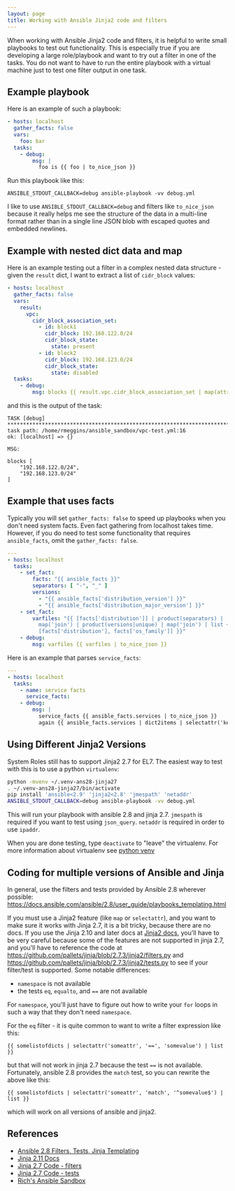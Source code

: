 ```yaml
---
layout: page
title: Working with Ansible Jinja2 code and filters
---
```

When working with Ansible Jinja2 code and filters, it is helpful to write small
playbooks to test out functionality.  This is especially true if you are
developing a large role/playbook and want to try out a filter in one of the
tasks.  You do not want to have to run the entire playbook with a virtual
machine just to test one filter output in one task.

## Example playbook
Here is an example of such a playbook:
<!-- {% raw %} -->
```yaml
- hosts: localhost
  gather_facts: false
  vars:
    foo: bar
  tasks:
    - debug:
        msg: |
          foo is {{ foo | to_nice_json }}
```
<!-- {% endraw %} -->

Run this playbook like this:

```
ANSIBLE_STDOUT_CALLBACK=debug ansible-playbook -vv debug.yml
```

I like to use `ANSIBLE_STDOUT_CALLBACK=debug` and filters like `to_nice_json`
because it really helps me see the structure of the data in a multi-line format
rather than in a single line JSON blob with escaped quotes and embedded
newlines.

## Example with nested dict data and map

Here is an example testing out a filter in a complex nested data structure -
given the `result` dict, I want to extract a list of `cidr_block` values:

<!-- {% raw %} -->
```yaml
- hosts: localhost
  gather_facts: false
  vars:
    result:
      vpc:
        cidr_block_association_set:
          - id: block1
            cidr_block: 192.168.122.0/24
            cidr_block_state:
              state: present
          - id: block2
            cidr_block: 192.168.123.0/24
            cidr_block_state:
              state: disabled
  tasks:
    - debug:
        msg: blocks {{ result.vpc.cidr_block_association_set | map(attribute="cidr_block") | list | to_nice_json }}
```
<!-- {% endraw %} -->

and this is the output of the task:

<!-- {% raw %} -->
```
TASK [debug] *******************************************************************************
task path: /home/rmeggins/ansible_sandbox/vpc-test.yml:16
ok: [localhost] => {}

MSG:

blocks [
    "192.168.122.0/24",
    "192.168.123.0/24"
]
```
<!-- {% endraw %} -->

## Example that uses facts

Typically you will set `gather_facts: false` to speed up playbooks when you
don't need system facts.  Even fact gathering from localhost takes time.
However, if you do need to test some functionality that requires
`ansible_facts`, omit the `gather_facts: false`.  

<!-- {% raw %} -->
```yaml
---
- hosts: localhost
  tasks:
    - set_fact:
        facts: "{{ ansible_facts }}"
        separators: [ "-", "_" ]
        versions: 
          - "{{ ansible_facts['distribution_version'] }}"
          - "{{ ansible_facts['distribution_major_version'] }}"
    - set_fact:
        varfiles: "{{ [facts['distribution']] | product(separators) |
          map('join') | product(versions|unique) | map('join') | list +
          [facts['distribution'], facts['os_family']] }}"
    - debug:
        msg: varfiles {{ varfiles | to_nice_json }}
```
<!-- {% endraw %} -->

Here is an example that parses `service_facts`:

<!-- {% raw %} -->
```yaml
---
- hosts: localhost
  tasks:
    - name: service facts
      service_facts:
    - debug:
        msg: |
          service_facts {{ ansible_facts.services | to_nice_json }}
          again {{ ansible_facts.services | dict2items | selectattr('key', 'match', '^systemd-cryptsetup@') | map(attribute='value') | map(attribute='name') | list }}
```
<!-- {% endraw %} -->

## Using Different Jinja2 Versions

System Roles still has to support Jinja2 2.7 for EL7.  The easiest way to test
with this is to use a python `virtualenv`:

```bash
python -mvenv ~/.venv-ans28-jinja27
. ~/.venv-ans28-jinja27/bin/activate
pip install 'ansible<2.9' 'jinja2<2.8' 'jmespath' 'netaddr'
ANSIBLE_STDOUT_CALLBACK=debug ansible-playbook -vv debug.yml
```
This will run your playbook with ansible 2.8 and jinja 2.7.  `jmespath` is
required if you want to test using `json_query`.  `netaddr` is required in order
to use `ipaddr`.

When you are done testing, type `deactivate` to "leave" the virtualenv.  For
more information about virtualenv see [python
venv](https://packaging.python.org/guides/installing-using-pip-and-virtual-environments/#creating-a-virtual-environment)

## Coding for multiple versions of Ansible and Jinja

In general, use the filters and tests provided by Ansible 2.8 wherever possible:
https://docs.ansible.com/ansible/2.8/user_guide/playbooks_templating.html

If you must use a Jinja2 feature (like `map` or `selectattr`), and you want to
make sure it works with Jinja 2.7, it is a bit tricky, because there are no
docs.  If you use the Jinja 2.10 and later docs at [Jinja2
docs](https://jinja.palletsprojects.com/en/2.11.x/templates/), you'll have to be
very careful because some of the features are not supported in jinja 2.7, and
you'll have to reference the code at
https://github.com/pallets/jinja/blob/2.7.3/jinja2/filters.py and https://github.com/pallets/jinja/blob/2.7.3/jinja2/tests.py to see if your
filter/test is supported.  Some notable differences:

* `namespace` is not available
* the tests `eq`, `equalto`, and `==` are not available

For `namespace`, you'll just have to figure out how to write your `for` loops in
such a way that they don't need `namespace`.

For the `eq` filter - it is quite common to want to write a filter expression
like this:

<!-- {% raw %} -->
```
{{ somelistofdicts | selectattr('someattr', '==', 'somevalue') | list }}
```
<!-- {% endraw %} -->

but that will not work in jinja 2.7 because the test `==` is not available.
Fortunately, ansible 2.8 provides the `match` test, so you can rewrite the above
like this:

<!-- {% raw %} -->
```
{{ somelistofdicts | selectattr('someattr', 'match', '^somevalue$') | list }}
```
<!-- {% endraw %} -->

which will work on all versions of ansible and jinja2.

## References

* [Ansible 2.8 Filters, Tests, Jinja Templating](https://docs.ansible.com/ansible/2.8/user_guide/playbooks_templating.html)
* [Jinja 2.11 Docs](https://jinja.palletsprojects.com/en/2.11.x/templates/)
* [Jinja 2.7 Code - filters](https://github.com/pallets/jinja/blob/2.7.3/jinja2/filters.py)
* [Jinja 2.7 Code - tests](https://github.com/pallets/jinja/blob/2.7.3/jinja2/tests.py)
* [Rich's Ansible Sandbox](https://github.com/richm/ansible_sandbox)
